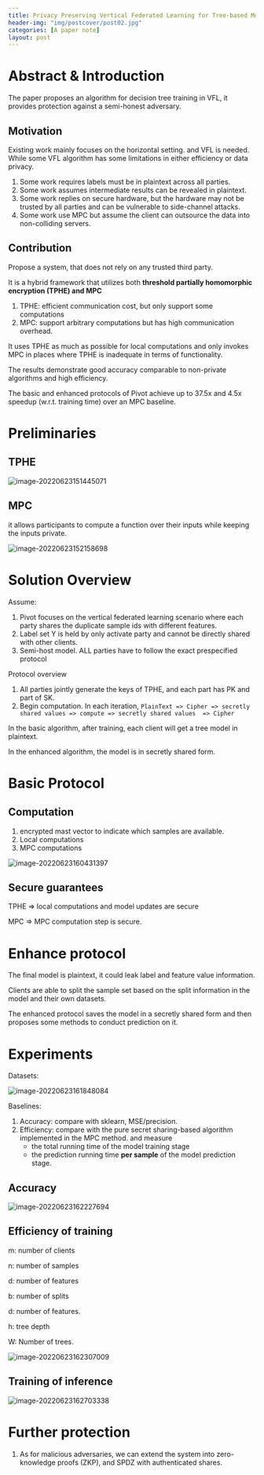 ```yaml
---
title: Privacy Preserving Vertical Federated Learning for Tree-based Models
header-img: "img/postcover/post02.jpg"
categories: [A paper note]
layout: post
---
```


# Abstract & Introduction

The paper proposes an algorithm for decision tree training in VFL, it provides protection against a semi-honest adversary.

## Motivation

Existing work mainly focuses on the horizontal setting. and VFL is needed. While some VFL algorithm has some limitations in either efficiency or data privacy. 

1. Some work requires labels must be in plaintext across all parties. 
2. Some work assumes intermediate results can be revealed in plaintext. 
3. Some work replies on secure hardware, but the hardware may not be trusted by all parties and can be vulnerable to side-channel attacks.
4. Some work use MPC but assume the client can outsource the data into non-colliding servers.

## Contribution

Propose a system, that does not rely on any trusted third party.

It is a hybrid framework that utilizes both **threshold partially homomorphic encryption (TPHE) and MPC**

1. TPHE: efficient communication cost, but only support some computations
2. MPC: support arbitrary computations but has high communication overhead.

It uses TPHE as much as possible for local computations and only invokes MPC in places where TPHE is inadequate in terms of functionality.

The results demonstrate good accuracy comparable to non-private algorithms and high efficiency. 

The basic and enhanced protocols of Pivot achieve up to 37.5x and 4.5x speedup (w.r.t. training time) over an MPC baseline.

# Preliminaries

## TPHE

![image-20220623151445071](https://github.com/NLGithubWP/tech-notebook/raw/master/img/a_img_store/image-20220623151445071.png)

## MPC

it allows participants to compute a function over their inputs while keeping the inputs private.

![image-20220623152158698](https://github.com/NLGithubWP/tech-notebook/raw/master/img/a_img_store/image-20220623152158698.png)

# Solution Overview

Assume:

1. Pivot focuses on the vertical federated learning scenario where each party shares the duplicate sample ids with different features.
2. Label set Y is held by only activate party and cannot be directly shared with other clients. 
3. Semi-host model. ALL parties have to follow the exact prespecified protocol

Protocol overview

1. All parties jointly generate the keys of TPHE, and each part has PK and part of SK.
2. Begin computation. In each iteration,  `PlainText => Cipher => secretly shared values => compute => secretly shared values  => Cipher`

In the basic algorithm, after training, each client will get a tree model in plaintext.

In the enhanced algorithm, the model is in secretly shared form.

# Basic Protocol

## Computation

1. encrypted mast vector to indicate which samples are available. 
2. Local computations
3. MPC computations

![image-20220623160431397](https://github.com/NLGithubWP/tech-notebook/raw/master/img/a_img_store/image-20220623160431397.png)

## Secure guarantees

TPHE => local computations and model updates are secure

MPC => MPC computation step is secure.

# Enhance protocol

The final model is plaintext, it could leak label and feature value information.

Clients are able to split the sample set based on the split information in the model and their own datasets.

The enhanced protocol saves the model in a secretly shared form and then proposes some methods to conduct prediction on it. 

# Experiments

Datasets:

![image-20220623161848084](https://github.com/NLGithubWP/tech-notebook/raw/master/img/a_img_store/image-20220623161848084.png)



Baselines:

1. Accuracy: compare with sklearn, MSE/precision.
2. Efficiency: compare with the pure secret sharing-based algorithm implemented in the MPC method.  and measure 
   - the total running time of the model training stage  
   - the prediction running time **per sample** of the model prediction stage.

## Accuracy

![image-20220623162227694](https://github.com/NLGithubWP/tech-notebook/raw/master/img/a_img_store/image-20220623162227694.png)

## Efficiency of training

m: number of clients

n: number of samples

d: number of features

b: number of splits

d: number of features.

h: tree depth

W: Number of trees. 

![image-20220623162307009](https://github.com/NLGithubWP/tech-notebook/raw/master/img/a_img_store/image-20220623162307009.png)

## Training of inference

![image-20220623162703338](https://github.com/NLGithubWP/tech-notebook/raw/master/img/a_img_store/image-20220623162703338.png)

# Further protection

1. As for malicious adversaries, we can extend the system into zero-knowledge proofs (ZKP), and SPDZ with authenticated shares.
